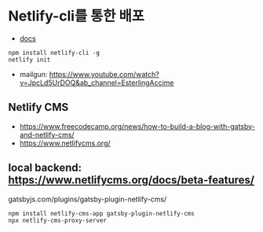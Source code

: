 # Netlify-cli를 통한 배포
- [docs](https://docs.netlify.com/cli/get-started/)

```
npm install netlify-cli -g
netlify init
```

- mailgun: https://www.youtube.com/watch?v=JpcLd5UrDOQ&ab_channel=EsterlingAccime


## Netlify CMS
- https://www.freecodecamp.org/news/how-to-build-a-blog-with-gatsby-and-netlify-cms/
- https://www.netlifycms.org/


## local backend: https://www.netlifycms.org/docs/beta-features/
gatsbyjs.com/plugins/gatsby-plugin-netlify-cms/

```
npm install netlify-cms-app gatsby-plugin-netlify-cms
npx netlify-cms-proxy-server
```